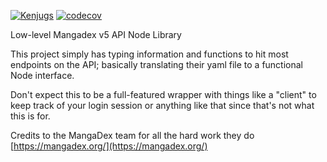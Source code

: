 [![Kenjugs](https://circleci.com/gh/Kenjugs/mangadex-node.svg?style=svg&circle-token=6ac55e3f712509beaf7f35a1cc3411f15bdb8d5e)](https://app.circleci.com/pipelines/github/Kenjugs/mangadex-node?branch=main&filter=all)
[![codecov](https://codecov.io/gh/Kenjugs/mangadex-node/branch/main/graph/badge.svg?token=SQ66OG3OVZ)](https://codecov.io/gh/Kenjugs/mangadex-node)

Low-level Mangadex v5 API Node Library

This project simply has typing information and functions to hit most endpoints on the API; basically translating their yaml file to a functional Node interface.

Don't expect this to be a full-featured wrapper with things like a "client" to keep track of your login session or anything like that since that's not what this is for.

Credits to the MangaDex team for all the hard work they do
<br />
[https://mangadex.org/](https://mangadex.org/)